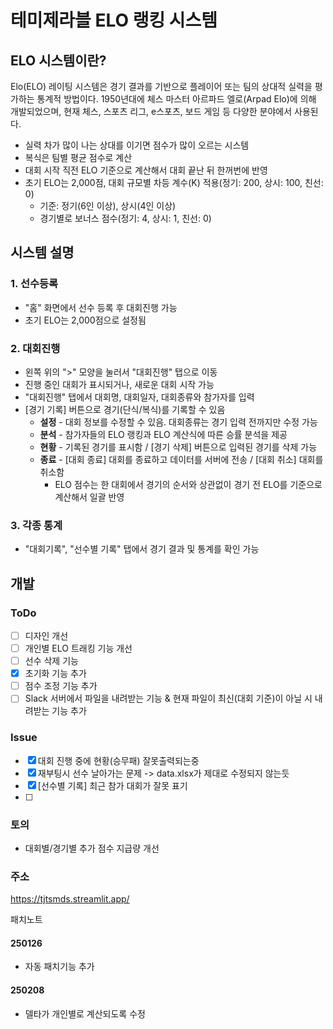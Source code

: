 # 테미제라블 ELO 랭킹 시스템

## ELO 시스템이란?
Elo(ELO) 레이팅 시스템은 경기 결과를 기반으로 플레이어 또는 팀의 상대적 실력을 평가하는 통계적 방법이다. 1950년대에 체스 마스터 아르파드 엘로(Arpad Elo)에 의해 개발되었으며, 현재 체스, 스포츠 리그, e스포츠, 보드 게임 등 다양한 분야에서 사용된다.
- 실력 차가 많이 나는 상대를 이기면 점수가 많이 오르는 시스템
- 복식은 팀별 평균 점수로 계산
- 대회 시작 직전 ELO 기준으로 계산해서 대회 끝난 뒤 한꺼번에 반영
- 초기 ELO는 2,000점, 대회 규모별 차등 계수(K) 적용(정기: 200, 상시: 100, 친선: 0)
  - 기준: 정기(6인 이상), 상시(4인 이상)
  - 경기별로 보너스 점수(정기: 4, 상시: 1, 친선: 0)


## 시스템 설명

### 1. 선수등록
- "홈" 화면에서 선수 등록 후 대회진행 가능
- 초기 ELO는 2,000점으로 설정됨

### 2. 대회진행
- 왼쪽 위의 ">" 모양을 눌러서 "대회진행" 탭으로 이동
- 진행 중인 대회가 표시되거나, 새로운 대회 시작 가능
- "대회진행" 탭에서 대회명, 대회일자, 대회종류와 참가자를 입력
- [경기 기록] 버튼으로 경기(단식/복식)를 기록할 수 있음
  - **설정** - 대회 정보를 수정할 수 있음. 대회종류는 경기 입력 전까지만 수정 가능
  - **분석** - 참가자들의 ELO 랭킹과 ELO 계산식에 따른 승률 분석을 제공
  - **현황** - 기록된 경기를 표시함 / [경기 삭제] 버튼으로 입력된 경기를 삭제 가능
  - **종료** - [대회 종료] 대회를 종료하고 데이터를 서버에 전송 / [대회 취소] 대회를 취소함
    - ELO 점수는 한 대회에서 경기의 순서와 상관없이 경기 전 ELO를 기준으로 계산해서 일괄 반영

### 3. 각종 통계
- "대회기록", "선수별 기록" 탭에서 경기 결과 및 통계를 확인 가능


## 개발

### ToDo
- [ ] 디자인 개선
- [ ] 개인별 ELO 트래킹 기능 개선
- [ ] 선수 삭제 기능
- [x] 초기화 기능 추가
- [ ] 점수 조정 기능 추가
- [ ] Slack 서버에서 파일을 내려받는 기능 & 현재 파일이 최신(대회 기준)이 아닐 시 내려받는 기능 추가

### Issue
- [x] 대회 진행 중에 현황(승무패) 잘못출력되는중
- [x] 재부팅시 선수 날아가는 문제 -> data.xlsx가 제대로 수정되지 않는듯
- [x] [선수별 기록] 최근 참가 대회가 잘못 표기
- [ ] 

### 토의
- 대회별/경기별 추가 점수 지급량 개선

### 주소
https://tjtsmds.streamlit.app/

패치노트
#### 250126
- 자동 패치기능 추가
#### 250208
- 델타가 개인별로 계산되도록 수정
